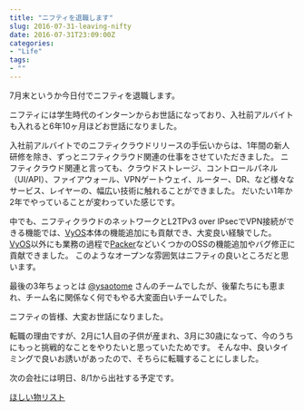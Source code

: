 ```yaml
---
title: "ニフティを退職します"
slug: 2016-07-31-leaving-nifty
date: 2016-07-31T23:09:00Z
categories: 
- "Life"
tags: 
- ""
---
```



7月末というか今日付でニフティを退職します。

ニフティには学生時代のインターンからお世話になっており、入社前アルバイトも入れると6年10ヶ月ほどお世話になりました。

入社前アルバイトでのニフティクラウドリリースの手伝いからは、1年間の新人研修を除き、ずっとニフティクラウド関連の仕事をさせていただきました。
ニフティクラウド関連と言っても、クラウドストレージ、コントロールパネル（UI/API）、ファイアウォール、VPNゲートウェイ、ルーター、DR、など様々なサービス、レイヤーの、幅広い技術に触れることができました。
だいたい1年か2年でやっていることが変わっていた感じです。

中でも、ニフティクラウドのネットワークとL2TPv3 over IPsecでVPN接続ができる機能では、[VyOS][vyos]本体の機能追加にも貢献でき、大変良い経験でした。
[VyOS][vyos]以外にも業務の過程で[Packer](https://github.com/mitchellh/packer)などいくつかのOSSの機能追加やバグ修正に貢献できました。
このようなオープンな雰囲気はニフティの良いところだと思います。

最後の3年ちょっとは [@ysaotome][ysaotome] さんのチームでしたが、後輩たちにも恵まれ、チーム名に関係なく何でもやる大変面白いチームでした。

ニフティの皆様、大変お世話になりました。

転職の理由ですが、2月に1人目の子供が産まれ、3月に30歳になって、今のうちにもっと挑戦的なことをやりたいと思っていたためです。
そんな中、良いタイミングで良いお誘いがあったので、そちらに転職することにしました。

次の会社には明日、8/1から出社する予定です。

[ほしい物リスト](http://www.amazon.co.jp/registry/wishlist/2KJFLLRPWTRFN)

 [vyos]: http://vyos.io/
 [ysaotome]: https://twitter.com/ysaotome
